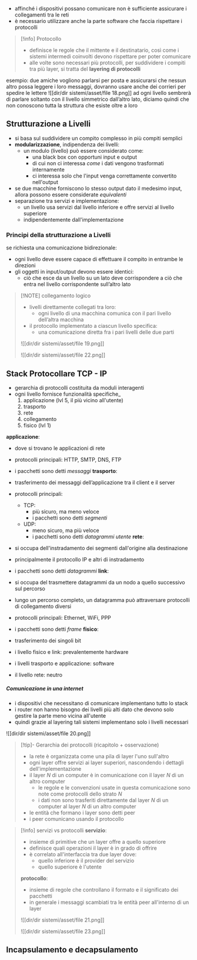 - affinché i dispositivi possano comunicare non è sufficiente assicurare i collegamenti tra le reti
- è necessario utilizzare anche la parte software che faccia rispettare i protocolli

> [!info] Protocollo
> - definisce le regole che il mittente e il destinatario, così come i sistemi intermedi coinvolti devono rispettare per poter comunicare
> - alle volte sono necessari più protocolli, per suddividere i compiti tra più layer, si tratta del **layering di protocolli**


esempio: due amiche vogliono parlarsi per posta e assicurarsi che nessun altro possa leggere i loro messaggi, dovranno usare anche dei corrieri per spedire le lettere
![[dir/dir sistemi/asset/file 18.png]]
ad ogni livello sembrerà di parlare soltanto con il livello simmetrico dall’altro lato, diciamo quindi che non conoscono tutta la struttura che esiste oltre a loro


## Strutturazione a Livelli
- si basa sul suddividere un compito complesso in più compiti semplici
- **modularizzazione**, indipendenza dei livelli:
	- un modulo (livello) può essere considerato come:
		- una black box con opportuni input e output
		- di cui non ci interessa _come_ i dati vengono trasformati internamente
		- ci interessa solo che l'input venga correttamente convertito nell'output
- se due macchine forniscono lo stesso output dato il medesimo input, allora possono essere considerate _equivalenti_
- separazione tra servizi e implementazione:
	- un livello usa servizi dal livello inferiore e offre servizi al livello superiore
	- indipendentemente dall'implementazione

### Principi della strutturazione a Livelli
se richiesta una comunicazione bidirezionale:
- ogni livello deve essere capace di effettuare il compito in entrambe le direzioni
- gli oggetti in input/output devono essere identici:
	- ciò che esce da un livello su un lato deve corrispondere a ciò che entra nel livello corrispondente sull’altro lato


> [!NOTE] collegamento logico
>- livelli direttamente collegati tra loro:
>	- ogni livello di una macchina comunica con il pari livello dell’altra macchina 
>- il protocollo implementato a ciascun livello specifica:
>	- una comunicazione diretta fra i pari livelli delle due parti
>
> ![[dir/dir sistemi/asset/file 19.png]]
> 
> ![[dir/dir sistemi/asset/file 22.png]]




## Stack Protocollare TCP - IP
- gerarchia di protocolli costituita da moduli interagenti
- ogni livello fornisce funzionalità specifiche_
	1. applicazione (lvl 5, il più vicino all'utente)
	2. trasporto
	3. rete
	4. collegamento
	5. fisico (lvl 1)

**applicazione**:
- dove si trovano le applicazioni di rete
- protocolli principali: HTTP, SMTP, DNS, FTP
- i pacchetti sono detti _messaggi_
**trasporto**:
- trasferimento dei messaggi dell’applicazione tra il client e il server
- protocolli principali:
	- TCP: 
		- più sicuro, ma meno veloce
		- i pacchetti sono detti _segmenti_
	- UDP:
		- meno sicuro, ma più veloce
		- i pacchetti sono detti _datagrammi utente_
**rete**:
- si occupa dell'instradamento dei segmenti dall'origine alla destinazione
- principalmente il protocollo IP e altri di instradamento
- i pacchetti sono detti _datagrammi_
**link**:
- si occupa del trasmettere datagrammi da un nodo a quello successivo sul percorso
- lungo un percorso completo, un datagramma può attraversare protocolli di collegamento diversi
- protocolli principali: Ethernet, WiFi, PPP
- i pacchetti sono detti _frame_
**fisico**:
- trasferimento dei singoli bit

- i livello fisico e link: prevalentemente hardware
- i livelli trasporto e applicazione: software
- il livello rete: neutro

##### Comunicazione in una internet
- i dispositivi che necessitano di comunicare implementano tutto lo stack
- i router non hanno bisogno dei livelli più alti dato che devono solo gestire la parte meno vicina all'utente
- quindi grazie al layering tali sistemi implementano solo i livelli necessari

![[dir/dir sistemi/asset/file 20.png]]

 
> [!tip]- Gerarchia dei protocolli (ricapitolo + osservazione)
> - la rete è organizzata come una pila di layer l'uno sull'altro
> - ogni layer offre servizi ai layer superiori, nascondendo i dettagli dell'implementazione
> - il layer $N$ di un computer è in comunicazione con il layer $N$ di un altro computer
> 	- le regole e le convenzioni usate in questa comunicazione sono note come protocolli dello strato $N$
> 	- i dati non sono trasferiti direttamente dal layer $N$ di un computer al layer $N$ di un altro computer
> - le entità che formano i layer sono detti peer
> - i peer comunicano usando il protocollo


> [!info] servizi vs protocolli
> **servizio**:
> - insieme di primitive che un layer offre a quello superiore
> - definisce quali operazioni il layer è in grado di offrire
> - è correlato all'interfaccia tra due layer dove:
> 	- quello inferiore è il provider del servizio
> 	- quello superiore è l'utente
> 
> **protocollo**:
> - insieme di regole che controllano il formato e il significato dei pacchetti
> - in generale i messaggi scambiati tra le entità peer all'interno di un layer
> 
> ![[dir/dir sistemi/asset/file 21.png]]
> 
> ![[dir/dir sistemi/asset/file 23.png]]



## Incapsulamento e decapsulamento
